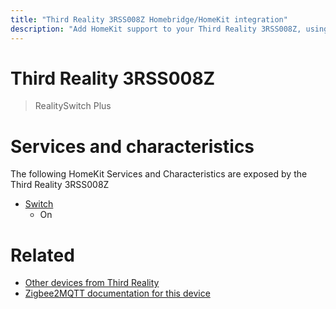 ```yaml
---
title: "Third Reality 3RSS008Z Homebridge/HomeKit integration"
description: "Add HomeKit support to your Third Reality 3RSS008Z, using Homebridge, Zigbee2MQTT and homebridge-z2m."
---
```

<!---
This file has been GENERATED using src/docgen/docgen.ts
DO NOT EDIT THIS FILE MANUALLY!
-->
# Third Reality 3RSS008Z
> RealitySwitch Plus


# Services and characteristics
The following HomeKit Services and Characteristics are exposed by
the Third Reality 3RSS008Z

* [Switch](../../switch.md)
  * On


# Related
* [Other devices from Third Reality](../index.md#third_reality)
* [Zigbee2MQTT documentation for this device](https://www.zigbee2mqtt.io/devices/3RSS008Z.html)